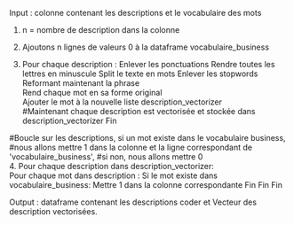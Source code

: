 Input : colonne contenant les descriptions et le vocabulaire des mots 

1. n = nombre de description dans la colonne
2. Ajoutons n lignes de valeurs 0 à la dataframe vocabulaire_business

3. Pour chaque description : 
        Enlever les ponctuations
        Rendre toutes les lettres en minuscule
        Split le texte en mots
        Enlever les stopwords
        Reformant maintenant la phrase  
        Rend chaque mot en sa forme original       
        Ajouter le mot à la nouvelle liste description_vectorizer       
        #Maintenant chaque description est vectorisée et stockée dans description_vectorizer
   Fin

#Boucle sur les descriptions, si un mot existe dans le vocabulaire business,  
#nous allons mettre 1 dans la colonne et la ligne correspondant de 'vocabulaire_business', 
#si non, nous allons mettre 0    
4. Pour chaque description dans description_vectorizer:    
        Pour chaque mot dans description :
            Si le mot existe dans vocabulaire_business:
                Mettre 1 dans la colonne correspondante
            Fin
        Fin
   Fin
   
Output : dataframe contenant les descriptions coder et Vecteur des description vectorisées.